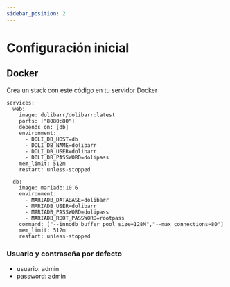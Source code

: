 ```yaml
---
sidebar_position: 2
---
```


# Configuración inicial

## Docker

Crea un stack con este código en tu servidor Docker

```
services:
  web:
    image: dolibarr/dolibarr:latest
    ports: ["8080:80"]
    depends_on: [db]
    environment:
      - DOLI_DB_HOST=db
      - DOLI_DB_NAME=dolibarr
      - DOLI_DB_USER=dolibarr
      - DOLI_DB_PASSWORD=dolipass
    mem_limit: 512m
    restart: unless-stopped

  db:
    image: mariadb:10.6
    environment:
      - MARIADB_DATABASE=dolibarr
      - MARIADB_USER=dolibarr
      - MARIADB_PASSWORD=dolipass
      - MARIADB_ROOT_PASSWORD=rootpass
    command: ["--innodb_buffer_pool_size=128M","--max_connections=80"]
    mem_limit: 512m
    restart: unless-stopped

```

### Usuario y contraseña por defecto
* usuario: admin
* password: admin
